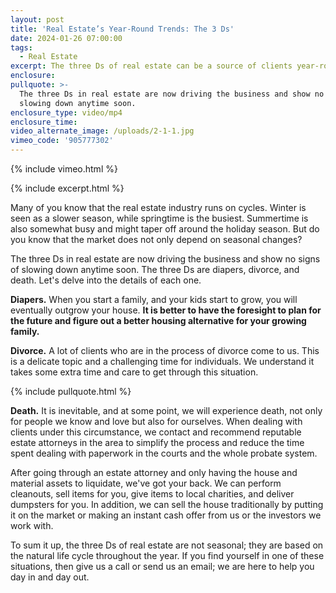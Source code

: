 ```yaml
---
layout: post
title: 'Real Estate’s Year-Round Trends: The 3 Ds'
date: 2024-01-26 07:00:00
tags:
  - Real Estate
excerpt: The three Ds of real estate can be a source of clients year-round.
enclosure:
pullquote: >-
  The three Ds in real estate are now driving the business and show no signs of
  slowing down anytime soon.
enclosure_type: video/mp4
enclosure_time:
video_alternate_image: /uploads/2-1-1.jpg
vimeo_code: '905777302'
---
```

{% include vimeo.html %}

{% include excerpt.html %}

Many of you know that the real estate industry runs on cycles. Winter is seen as a slower season, while springtime is the busiest. Summertime is also somewhat busy and might taper off around the holiday season. But do you know that the market does not only depend on seasonal changes?

The three Ds in real estate are now driving the business and show no signs of slowing down anytime soon. The three Ds are diapers, divorce, and death. Let's delve into the details of each one.

**Diapers.** When you start a family, and your kids start to grow, you will eventually outgrow your house. **It is better to have the foresight to plan for the future and figure out a better housing alternative for your growing family.**

**Divorce.** A lot of clients who are in the process of divorce come to us. This is a delicate topic and a challenging time for individuals. We understand it takes some extra time and care to get through this situation.

{% include pullquote.html %}

**Death.** It is inevitable, and at some point, we will experience death, not only for people we know and love but also for ourselves. When dealing with clients under this circumstance, we contact and recommend reputable estate attorneys in the area to simplify the process and reduce the time spent dealing with paperwork in the courts and the whole probate system.

After going through an estate attorney and only having the house and material assets to liquidate, we've got your back. We can perform cleanouts, sell items for you, give items to local charities, and deliver dumpsters for you. In addition, we can sell the house traditionally by putting it on the market or making an instant cash offer from us or the investors we work with.

To sum it up, the three Ds of real estate are not seasonal; they are based on the natural life cycle throughout the year. If you find yourself in one of these situations, then give us a call or send us an email; we are here to help you day in and day out.